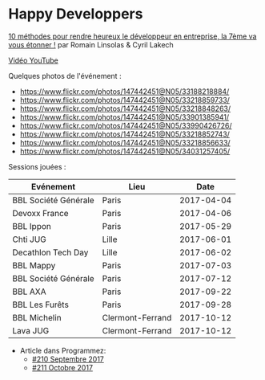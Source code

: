 # Happy Developpers

[10 méthodes pour rendre heureux le développeur en entreprise, la 7ème va vous étonner !](https://linsolas.github.io/devoxx-france-2017/index.html) par Romain Linsolas & Cyril Lakech

[Vidéo YouTube](https://www.youtube.com/watch?v=KH40vSYLENA)

Quelques photos de l'événement :

* https://www.flickr.com/photos/147442451@N05/33188218884/
* https://www.flickr.com/photos/147442451@N05/33218859733/
* https://www.flickr.com/photos/147442451@N05/33218848263/
* https://www.flickr.com/photos/147442451@N05/33901385941/
* https://www.flickr.com/photos/147442451@N05/33990426726/
* https://www.flickr.com/photos/147442451@N05/33218852743/
* https://www.flickr.com/photos/147442451@N05/33218856633/
* https://www.flickr.com/photos/147442451@N05/34031257405/


Sessions jouées :

Evénement            | Lieu             | Date
---------------------|------------------|------------
BBL Société Générale | Paris            | 2017-04-04
Devoxx France        | Paris            | 2017-04-06
BBL Ippon            | Paris            | 2017-05-29
Chti JUG             | Lille            | 2017-06-01
Decathlon Tech Day   | Lille            | 2017-06-02
BBL Mappy            | Paris            | 2017-07-03
BBL Société Générale | Paris            | 2017-07-12
BBL AXA              | Paris            | 2017-09-22
BBL Les Furêts       | Paris            | 2017-09-28
BBL Michelin         | Clermont-Ferrand | 2017-10-12
Lava JUG             | Clermont-Ferrand | 2017-10-12

* Article dans Programmez:
  * [#210 Septembre 2017](https://www.programmez.com/magazine/programmez-210-pdf)
  * [#211 Octobre 2017](https://www.programmez.com/magazine/programmez-211-pdf)
  
